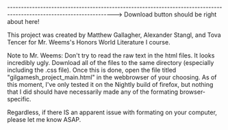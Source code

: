  --------------------------------------------------------------------------------------------------------------------->
Download button should be right about here!

This project was created by Matthew Gallagher, Alexander Stangl, and Tova Tencer for Mr. Weems's Honors World Literature I course.

Note to Mr. Weems: Don't try to read the raw text in the html files. It looks incredibly ugly. Download all of the files to the same directory (especially including the .css file). Once this is done, open the file titled "gilgamesh_project_main.html" in the webbrowser of your choosing. As of this moment, I've only tested it on the Nightly build of firefox, but nothing that I did should have necessarily made any of the formating browser-specific.

Regardless, if there IS an apparent issue with formating on your computer, please let me know ASAP.
